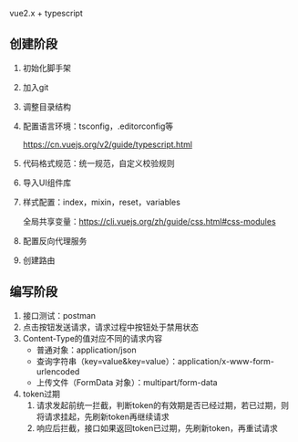 vue2.x + typescript

##   创建阶段

1. 初始化脚手架

2. 加入git

3. 调整目录结构

4. 配置语言环境：tsconfig，.editorconfig等

   https://cn.vuejs.org/v2/guide/typescript.html

5. 代码格式规范：统一规范，自定义校验规则

6. 导入UI组件库

7. 样式配置：index，mixin，reset，variables

   全局共享变量：https://cli.vuejs.org/zh/guide/css.html#css-modules

8. 配置反向代理服务

9. 创建路由

## 编写阶段

1. 接口测试：postman
2. 点击按钮发送请求，请求过程中按钮处于禁用状态
3. Content-Type的值对应不同的请求内容
   - 普通对象：application/json
   - 查询字符串（key=value&key=value）：application/x-www-form-urlencoded
   - 上传文件（FormData 对象）：multipart/form-data
4. token过期
   1. 请求发起前统一拦截，判断token的有效期是否已经过期，若已过期，则将请求挂起，先刷新token再继续请求
   2. 响应后拦截，接口如果返回token已过期，先刷新token，再重试请求

